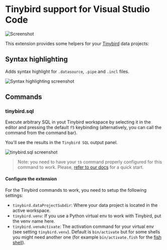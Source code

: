 # Tinybird support for Visual Studio Code

![Screenshot](https://github.com/tinybirdco/vscode-tinybird-support/raw/main/images/banner.png)

This extension provides some helpers for your [Tinybird](https://tinybird.co) data projects:

## Syntax highlighting

Adds syntax highlight for `.datasource`, `.pipe` and `.incl` files.

![Syntax highlighting screenshot](https://github.com/tinybirdco/vscode-tinybird-support/raw/main/images/screenshot.jpg)

## Commands

### tinybird.sql

Execute arbitrary SQL in yout Tinybird workspace by selecting it in the editor and pressing the default `f5` keybinding (alternatively, you can call the command from the command bar).

You'll see the results in the `Tinybird SQL` output panel.

![tinybird.sql screenshot](https://github.com/tinybirdco/vscode-tinybird-support/raw/main/images/tinybird.sql.jpg)

> Note: you need to have your `tb` command properly configured for this command to work. Please, [refer to our docs](https://www.tinybird.co/docs/quick-start-cli.html) for a quick start.

#### Configure the extension

For the Tinybird commands to work, you need to setup the following settings:
- `tinybird.dataProjectSubdir`: Where your data project is located in the active workspace.
- `tinybird.venv`: If you use a Python virtual env to work with Tinybird, put the venv name here.
- `tinybird.venvActivate`: The activation command for your virtual env (see setting `tinybird.venv`). Default is `bin/activate` but for some shells you might need another one (for example `bin/activate.fish` for the [fish shell](https://fishshell.com/)).


